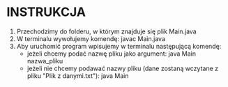 # INSTRUKCJA

1. Przechodzimy do folderu, w którym znajduje się plik Main.java
2. W terminalu wywołujemy komendę: javac Main.java
3. Aby uruchomić program wpisujemy w terminalu następującą komendę:
	- jeżeli chcemy podać nazwę pliku jako argument: java Main nazwa_pliku
	- jeżeli nie chcemy podawać nazwy pliku 
	  (dane zostaną wczytane z pliku "Plik z danymi.txt"): java Main
